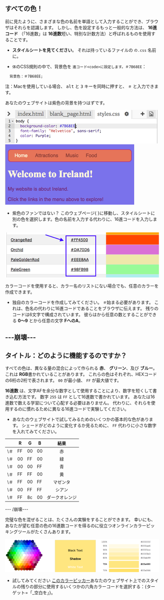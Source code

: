 ## すべての色！

前に見たように、さまざまな色の名前を単語として入力することができ、ブラウザはそれらを認識します。 しかし、色を設定するもっと一般的な方法は、 **16進コード** （「16進数」は **16進数**短い、特別な計数方法）と呼ばれるものを使用することです。

+ **スタイルシートを見てください**。 それは持っているファイルの `の.css` 名前に。

+ `体`のCSS規則の中で、背景色を `進コード<code>に設定します。＃7B68EE`：

```html
  背景色：＃7B68EE;
```

注：Macを使用している場合、 <kbd>alt</kbd> と <kbd>3</kbd> キーを同時に押すと、 `＃` と入力できます。

あなたのウェブサイトは紫色の背景を持つはずです。

![](images/HexColourFirst.png) ![](images/HexColourFirstResult.png)

+ 紫色のファンではない？ このウェブページ</a>{ }に移動し、スタイルシートに別の色を選択します。色の名前を入力する代わりに、16進コードを入力します。 </li> </ul> 
    
    ![](images/ColorNamesHex.png)
    
    カラーコードを使用すると、カラー名のリストにない場合でも、任意のカラーを作成できます。
    
    + 独自のカラーコードを作成してみてください。 `＃`始まる必要があります。 これは、色名の代わりに16進コードであることをブラウザに伝えます。 残りのコードは6文字で構成されています。 彼らはから任意の数とすることができる **0〜9** とから任意の文字 **FへのA**。
    
    ## \---崩壊\---
    
    ## タイトル：どのように機能するのですか？
    
    すべての色は、異なる量の混合によって作られる **赤**、 **グリーン**、及び **ブルー**。 これは **RGB**書かれていることがあります。 これらの色はそれぞれ、HEXコードの6桁の2桁で表されます。 `00` が最小値、 `FF` が最大値です。
    
    **16進数** は、文字AFを余分な数字として使用することにより、数字を短くして書き込む方法です。 数字 `255` は `FF` として16進数で書かれています。 あなたは16進数で数える学習について心配する必要はありません。 代わりに、それらを使用するのに慣れるために異なる16進コードで実験してください。
    
    + あなたのウェブサイトで試してみるためのいくつかの基本的な色があります。 シェードがどのように変化するか見るために、 `FF` 代わりに小さな数字を入れてみてください。
    
    |     | R  | G  | B  |   結果    |
    | --- | -- | -- | -- |:-------:|
    | \＃ | FF | 00 | 00 |    赤    |
    | \＃ | 00 | FF | 00 |    緑    |
    | \＃ | 00 | 00 | FF |    青    |
    | \＃ | FF | FF | 00 |    黄    |
    | \＃ | FF | 00 | FF |  マゼンタ   |
    | \＃ | 00 | FF | FF |   シアン   |
    | \＃ | FF | 8c | 00 | ダークオレンジ |
    
    \--- /崩壊\---
    
    完璧な色を混ぜることは、たくさんの実験をすることができます。 幸いにも、あなたが望む任意の色の16進数コードを得るのに役立つオンラインカラーピッキングツールがたくさんあります。
    
    ![](images/W3ColorPicker.png)
    
    + 試してみてください [このカラーピッカー](http://dojo.soy/html2-color-picker)あなたのウェブサイト上でのスタイルの残りの部分に使用するいくつかの六角カラーコードを選択する：{ターゲット=「_空白を」}。